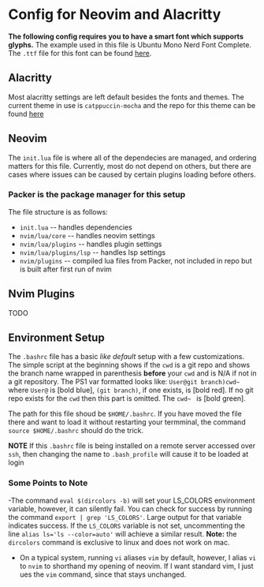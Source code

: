 # Config for Neovim and Alacritty

**The following config requires you to have a smart font which supports glyphs.** 
The example used in this file is Ubuntu Mono Nerd Font Complete. The `.ttf` file for this font can be found [here](https://github.com/ryanoasis/nerd-fonts/blob/master/patched-fonts/UbuntuMono/Regular/complete/Ubuntu%20Mono%20Nerd%20Font%20Complete%20Mono.ttf).

## Alacritty
Most alacritty settings are left default besides the fonts and themes. The current theme in use is `catppuccin-mocha` and the repo for this theme can be found [here](https://github.com/catppuccin/alacritty)

## Neovim
The `init.lua` file is where all of the dependecies are managed, and ordering matters for this file. Currently, most do not depend on others, but there are cases where issues can be caused by certain plugins loading before others.

### Packer is the package manager for this setup

The file structure is as follows:
- `init.lua` -- handles dependencies
- `nvim/lua/core` -- handles neovim settings 
- `nvim/lua/plugins` -- handles plugin settings
- `nvim/lua/plugins/lsp` -- handles lsp settings
- `nvim/plugins` -- compiled lua files from Packer, not included in repo but is built after first run of nvim


## Nvim Plugins
TODO


## Environment Setup
The `.bashrc` file has a basic *like default* setup with a few customizations. The simple script at the beginning shows if the `cwd` is a git repo and shows the branch name wrapped in parenthesis **before** your `cwd`  and is N/A if not in a git repository. The PS1 var formatted looks like: `User@git branch)cwd~ ` where `User@` is [bold blue], `(git branch)`, if one exists, is [bold red]. If no git repo exists for the `cwd` then this part is omitted. The `cwd~ ` is [bold green].

The path for this file shoud be `$HOME/.bashrc`. If you have moved the file there and want to load it without restarting your termminal, the command `source $HOME/.bashrc` should do the trick.

**NOTE** If this `.bashrc` file is being installed on a remote server accessed over `ssh`, then changing the name to `.bash_profile` will cause it to be loaded at login

### Some Points to Note
-The command `eval $(dircolors -b)` will set your LS_COLORS environment variable, however, it can silently fail. You can check for success by running the command `export | grep 'LS_COLORS'`. Large output for that variable indicates success. If the `LS_COLORS` variable is not set, uncommenting the line  `alias ls='ls --color=auto'` will achieve a similar result.  **Note:** the `dircolors` command is exclusive to linux and does not work on mac.
- On a typical system, running `vi` aliases `vim` by default, however, I alias `vi` to `nvim` to shorthand my opening of neovim. If I want standard vim, I just ues the `vim` command, since that stays unchanged.

